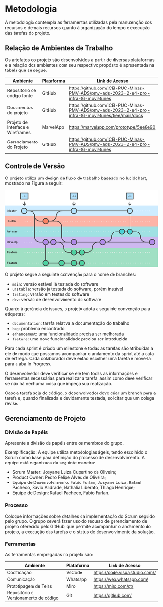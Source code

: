 
# Metodologia

A metodologia contempla as ferramentas utilizadas pela manutenção dos recursos e demais recursos quanto à organização do tempo e execução das tarefas do projeto.

## Relação de Ambientes de Trabalho

Os artefatos do projeto são desenvolvidos a partir de diversas plataformas e a relação dos ambientes com seu respectivo propósito é apresentada na tabela que se segue.

Ambiente  | Plataforma  | Link de Acesso
--------- | ----------- | ---------------
Repositório de código fonte  | GitHub  | https://github.com/ICEI-PUC-Minas-PMV-ADS/pmv-ads-2023-2-e4-proj-infra-t6-movietunes
Documentos do projeto        | GitHub  | https://github.com/ICEI-PUC-Minas-PMV-ADS/pmv-ads-2023-2-e4-proj-infra-t6-movietunes/tree/main/docs
Projeto de Interface e  Wireframes | MarvelApp  | https://marvelapp.com/prototype/5ee8e90
Gerenciamento do Projeto  | GitHub  | https://github.com/ICEI-PUC-Minas-PMV-ADS/pmv-ads-2023-2-e4-proj-infra-t6-movietunes


## Controle de Versão

O projeto utiliza um design de fluxo de trabalho baseado no lucidchart, mostrado na Figura a seguir:

![image](img\controle_versao.png)

O projeto segue a seguinte convenção para o nome de branches:

- `main`: versão estável já testada do software
- `unstable`: versão já testada do software, porém instável
- `testing`: versão em testes do software
- `dev`: versão de desenvolvimento do software

Quanto à gerência de issues, o projeto adota a seguinte convenção para
etiquetas:

- `documentation`: tarefa relativa a documentação do trabalho
- `bug`: problema encontrado
- `enhancement`: uma funcionalidade precisa ser melhorada
- `feature`: uma nova funcionalidade precisa ser introduzida

Para cada sprint é criado um milestone e todas as tarefas são atribuídas a ele de modo que possamos acompanhar o andamento da sprint até a data de entrega.
Cada colaborador deve então escolher uma tarefa e movê-la para a aba In Progress.

O desenvolvedor deve verificar se ele tem todas as informações e ferramentas necessárias para realizar a tarefa, assim como deve verificar se não há nenhuma coisa que impeça sua realização.

Caso a tarefa seja de código, o desenvolvedor deve criar um branch para a tarefa e, quando finalizada e devidamente testada, solicitar que um colega revise.

## Gerenciamento de Projeto

### Divisão de Papéis

Apresente a divisão de papéis entre os membros do grupo.

Exemplificação: A equipe utiliza metodologias ágeis, tendo escolhido o Scrum como base para definição do processo de desenvolvimento. A equipe está organizada da seguinte maneira:
- Scrum Master: Josyane Luiza Cupertino de Oliveira;
- Product Owner: Pedro Felipe Alves de Oliveira;
- Equipe de Desenvolvimento: Fabio Furlan, Josyane Luiza, Rafael Pacheco, Savio Andrade, Nathalia Liberato, Thiago Henrique;
- Equipe de Design: Rafael Pacheco, Fabio Furlan.

### Processo

Coloque  informações sobre detalhes da implementação do Scrum seguido pelo grupo. O grupo deverá fazer uso do recurso de gerenciamento de projeto oferecido pelo GitHub, que permite acompanhar o andamento do projeto, a execução das tarefas e o status de desenvolvimento da solução.
 
### Ferramentas

As ferramentas empregadas no projeto são:

| Ambiente | Plataforma | Link de Acesso |
| ------------- | ------------ | ---------- |
| Codificação | VsCode | https://code.visualstudio.com//
| Comunicação | Whatsapp | https://web.whatsapp.com/
| Prototipagem de Telas | Miro | https://miro.com/pt/
| Repositório e Versionamento de código | Git | https://github.com/
